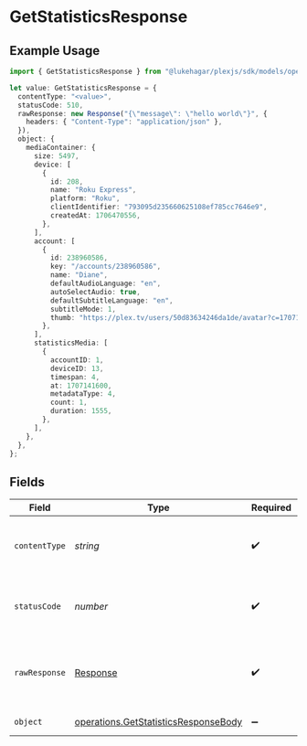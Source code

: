 # GetStatisticsResponse

## Example Usage

```typescript
import { GetStatisticsResponse } from "@lukehagar/plexjs/sdk/models/operations";

let value: GetStatisticsResponse = {
  contentType: "<value>",
  statusCode: 510,
  rawResponse: new Response("{\"message\": \"hello world\"}", {
    headers: { "Content-Type": "application/json" },
  }),
  object: {
    mediaContainer: {
      size: 5497,
      device: [
        {
          id: 208,
          name: "Roku Express",
          platform: "Roku",
          clientIdentifier: "793095d235660625108ef785cc7646e9",
          createdAt: 1706470556,
        },
      ],
      account: [
        {
          id: 238960586,
          key: "/accounts/238960586",
          name: "Diane",
          defaultAudioLanguage: "en",
          autoSelectAudio: true,
          defaultSubtitleLanguage: "en",
          subtitleMode: 1,
          thumb: "https://plex.tv/users/50d83634246da1de/avatar?c=1707110967",
        },
      ],
      statisticsMedia: [
        {
          accountID: 1,
          deviceID: 13,
          timespan: 4,
          at: 1707141600,
          metadataType: 4,
          count: 1,
          duration: 1555,
        },
      ],
    },
  },
};
```

## Fields

| Field                                                                                               | Type                                                                                                | Required                                                                                            | Description                                                                                         |
| --------------------------------------------------------------------------------------------------- | --------------------------------------------------------------------------------------------------- | --------------------------------------------------------------------------------------------------- | --------------------------------------------------------------------------------------------------- |
| `contentType`                                                                                       | *string*                                                                                            | :heavy_check_mark:                                                                                  | HTTP response content type for this operation                                                       |
| `statusCode`                                                                                        | *number*                                                                                            | :heavy_check_mark:                                                                                  | HTTP response status code for this operation                                                        |
| `rawResponse`                                                                                       | [Response](https://developer.mozilla.org/en-US/docs/Web/API/Response)                               | :heavy_check_mark:                                                                                  | Raw HTTP response; suitable for custom response parsing                                             |
| `object`                                                                                            | [operations.GetStatisticsResponseBody](../../../sdk/models/operations/getstatisticsresponsebody.md) | :heavy_minus_sign:                                                                                  | Media Statistics                                                                                    |